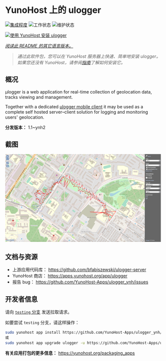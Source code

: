 <!--
注意：此 README 由 <https://github.com/YunoHost/apps/tree/master/tools/readme_generator> 自动生成
请勿手动编辑。
-->

# YunoHost 上的 ulogger

[![集成程度](https://dash.yunohost.org/integration/ulogger.svg)](https://dash.yunohost.org/appci/app/ulogger) ![工作状态](https://ci-apps.yunohost.org/ci/badges/ulogger.status.svg) ![维护状态](https://ci-apps.yunohost.org/ci/badges/ulogger.maintain.svg)

[![使用 YunoHost 安装 ulogger](https://install-app.yunohost.org/install-with-yunohost.svg)](https://install-app.yunohost.org/?app=ulogger)

*[阅读此 README 的其它语言版本。](./ALL_README.md)*

> *通过此软件包，您可以在 YunoHost 服务器上快速、简单地安装 ulogger。*  
> *如果您还没有 YunoHost，请参阅[指南](https://yunohost.org/install)了解如何安装它。*

## 概况

μlogger is a web application for real-time collection of geolocation data, tracks viewing and management. 

Together with a dedicated [μlogger mobile client](https://github.com/bfabiszewski/ulogger-android) it may be used as a complete self hosted server–client solution for logging and monitoring users' geolocation.


**分发版本：** 1.1~ynh2

## 截图

![ulogger 的截图](./doc/screenshots/screenshot.png)

## 文档与资源

- 上游应用代码库： <https://github.com/bfabiszewski/ulogger-server>
- YunoHost 商店： <https://apps.yunohost.org/app/ulogger>
- 报告 bug： <https://github.com/YunoHost-Apps/ulogger_ynh/issues>

## 开发者信息

请向 [`testing` 分支](https://github.com/YunoHost-Apps/ulogger_ynh/tree/testing) 发送拉取请求。

如要尝试 `testing` 分支，请这样操作：

```bash
sudo yunohost app install https://github.com/YunoHost-Apps/ulogger_ynh/tree/testing --debug
或
sudo yunohost app upgrade ulogger -u https://github.com/YunoHost-Apps/ulogger_ynh/tree/testing --debug
```

**有关应用打包的更多信息：** <https://yunohost.org/packaging_apps>
